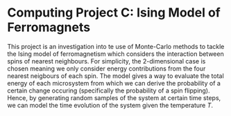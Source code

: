 # Computing Project C: Ising Model of Ferromagnets

This project is an investigation into te use of Monte-Carlo methods to tackle the Ising model of ferromagnetism which considers the interaction between spins of nearest neighbours. For simplicity, the 2-dimensional case is chosen meaning we only consider energy contributions from the four nearest neigbours of each spin. The model gives a way to evaluate the total energy of each microsystem from which we can derive the probability of a certain change occuring (specifically the probability of a spin flipping). Hence, by generating random samples of the system at certain time steps, we can model the time evolution of the system given the temperature $T$.

 

